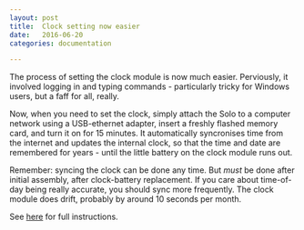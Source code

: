 ```yaml
---
layout: post
title:  Clock setting now easier
date:   2016-06-20
categories: documentation

---
```


The process of setting the clock module is now much easier.
Perviously, it involved logging in and typing commands - particularly
tricky for Windows users, but a faff for all, really.

Now, when you need to set the clock, simply attach the Solo to a
computer network using a USB-ethernet adapter, insert a freshly
flashed memory card, and turn it on for 15 minutes.  It automatically
syncronises time from the internet and updates the internal clock, so
that the time and date are remembered for years - until the little
battery on the clock module runs out.

Remember: syncing the clock can be done any time.  But _must_ be done
after initial assembly, after clock-battery replacement.  If you care
about time-of-day being really accurate, you should sync more
frequently.  The clock module does drift, probably by around 10
seconds per month.

See [here](/documentation/clock.html) for full instructions.

